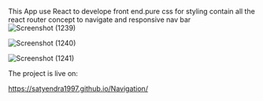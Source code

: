 This App use React to develope front end.pure css for styling
contain all the react router concept to navigate and responsive nav bar
![Screenshot (1239)](https://user-images.githubusercontent.com/52390883/164607280-e840a080-e1a3-4f4b-856f-857d8eea89a6.png)

![Screenshot (1240)](https://user-images.githubusercontent.com/52390883/164607253-f170385b-70f6-4e1e-a579-e1e329a23424.png)

![Screenshot (1241)](https://user-images.githubusercontent.com/52390883/164607177-dcf2e7c2-bd94-44df-b9c8-2d7bd1723d20.png)

The project is live on:

https://satyendra1997.github.io/Navigation/
